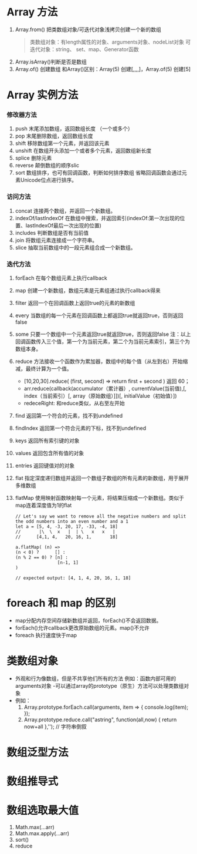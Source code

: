 # Array 方法
1. Array.from() 把类数组对象/可迭代对象浅拷贝创建一个新的数组
	> 类数组对象：有length属性的对象、arguments对象、nodeList对象
	> 可迭代对象：string、 set、map、Generator函数
2. Array.isArray()判断是否是数组
3. Array.of() 创建数组 和Array()区别：Array(5) 创建[,,,,]，Array.of(5) 创建[5]

# Array 实例方法
### 修改器方法
1. push 末尾添加数组，返回数组长度 （一个或多个）
2. pop 末尾删除数组，返回数组长度
3. shift 移除数组第一个元素，并返回该元素
4. unshift 在数组开头添加一个或者多个元素，返回数组新长度
5. splice 删除元素
6. reverse 颠倒数组的顺序slic
7. sort 数组排序，也可有回调函数，判断如何排序数组 省略回调函数会通过元素Unicode位点进行排序。

### 访问方法
1. concat 连接两个数组，并返回一个新数组。
2. indexOf/lastIndexOf 在数组中搜索，并返回索引(indexOf:第一次出现的位置、lastIndexOf最后一次出现的位置)
3. includes 判断数组是否有当前值
4. join 将数组元素连接成一个字符串。
5. slice 抽取当前数组中的一段元素组合成一个新数组。

### 迭代方法
1. forEach 在每个数组元素上执行callback
2. map 创建一个新数组，数组元素是元素组通过执行callback得来
3. filter 返回一个在回调函数上返回true的元素的新数组
4. every 当数组的每一个元素在回调函数上都返回true就返回true，否则返回false
5. some 只要一个数组中一个元素返回true就返回true，否则返回false
注：以上回调函数传入三个值，第一个为当前元素，第二个为当前元素索引，第三个为数组本身。
6. reduce 方法接收一个函数作为累加器，数组中的每个值（从左到右）开始缩减，最终计算为一个值。
    - [10,20,30].reduce( (first, second) => return first + second ) 返回 60；
	- arr.reduce(callback(accumulator（累计器）, currentValue(当前值),[, index（当前索引）[, array（原始数组）]])[, initialValue（初始值）])
	- redeceRight: 和reduce类似，从右至左开始
7. find 返回第一个符合的元素，找不到undefined
8. findIndex 返回第一个符合元素的下标，找不到undefined
9. keys 返回所有索引键的对象
10. values 返回包含所有值的对象
11. entries 返回键值对的对象
12. flat 指定深度递归数组并返回一个数组子数组的所有元素的新数组，用于展开多维数组
13. flatMap 使用映射函数映射每一个元素，将结果压缩成一个新数组。类似于 map连着深度值为1的flat  

		// Let's say we want to remove all the negative numbers and split the odd numbers into an even number and a 1
		let a = [5, 4, -3, 20, 17, -33, -4, 18]
		//       |\  \  x   |  | \   x   x   |
		//      [4,1, 4,   20, 16, 1,       18]

		a.flatMap( (n) =>
		(n < 0) ?      [] :
		(n % 2 == 0) ? [n] :
						[n-1, 1]
		)

		// expected output: [4, 1, 4, 20, 16, 1, 18]


# foreach 和 map 的区别
 - map分配内存空间存储新数组并返回，forEach()不会返回数据。
 - forEach()允许callback更改原始数组的元素。map()不允许
 - foreach 执行速度快于map

# 类数组对象
 - 外观和行为像数组，但是不共享他们所有的方法
    例如：函数内部可用的arguments对象
 -可以通过array的prototype（原生）方法可以处理类数组对象
 - 例如：
	1. Array.prototype.forEach.call(arguments, item => {
				console.log(item);
			});
	2. Array.prototype.reduce.call("astring", function(all,now) {
				return now+all
			},''); // 字符串倒叙

# 数组泛型方法


# 数组推导式

# 数组选取最大值
1. Math.max(...arr)
2. Math.max.apply(...arr)
3. sort()
4. reduce









